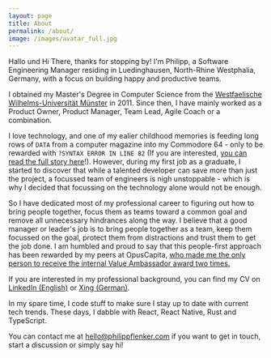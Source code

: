 ```yaml
---
layout: page
title: About
permalink: /about/
image: /images/avatar_full.jpg
---
```

Hallo und Hi There, thanks for stopping by! I'm Philipp, a Software Engineering Manager residing in Luedinghausen, North-Rhine Westphalia, Germany, with a focus on building happy and productive teams.

I obtained my Master's Degree in Computer Science from the [Westfaelische Wilhelms-Universität Münster](https://www.uni-muenster.de) in 2011. Since then, I have mainly worked as a Product Owner, Product Manager, Team Lead, Agile Coach or a combination.

I love technology, and one of my ealier childhood memories is feeding long rows of `DATA` from a computer magazine into my Commodore 64 - only to be rewarded with `?SYNTAX ERROR IN LINE 82` (If you are interested, [you can read the full story here](/sematary/what-me-worry)!). However, during my first job as a graduate, I started to discover that while a talented developer can save more than just the project, a focussed team of engineers is nigh unstoppable - which is why I decided that focussing on the technology alone would not be enough. 

So I have dedicated most of my professional career to figuring out how to bring people together, focus them as teams toward a common goal and remove all unnecessary hindrances along the way. I believe that a good manager or leader's job is to bring people together as a team, keep them focussed on the goal, protect them from distractions and trust them to get the job done. I am humbled and proud to say that this people-first approach has been rewarded by my peers at OpusCapita, [who made me the only person to receive the internal Value Ambassador award two times.](https://www.opuscapita.com/blog/2020/meet-philipp-flenker)

If you are interested in my professional background, you can find my CV on [LinkedIn (English)](https://www.linkedin.com/in/pflenker/) or [Xing (German)](https://www.xing.com/profile/Philipp_Flenker/).

In my spare time, I code stuff to make sure I stay up to date with current tech trends. These days, I dabble with React, React Native, Rust and TypeScript. 

You can contact me at [hello@philippflenker.com](mailto:hello@philippflenker.com) if you want to get in touch, start a discussion or simply say hi!
